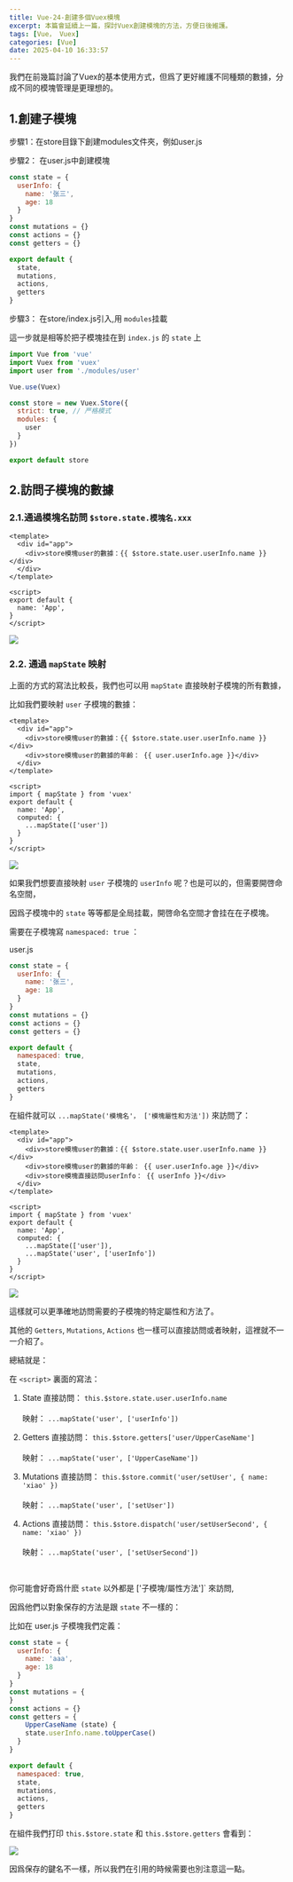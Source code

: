 ```yaml
---
title: Vue-24-創建多個Vuex模塊
excerpt: 本篇會延續上一篇，探討Vuex創建模塊的方法，方便日後維護。
tags: [Vue， Vuex]
categories: [Vue]
date: 2025-04-10 16:33:57
---
```


我們在前幾篇討論了Vuex的基本使用方式，但爲了更好維護不同種類的數據，分成不同的模塊管理是更理想的。

## 1.創建子模塊

步驟1：在store目錄下創建modules文件夾，例如user.js

步驟2： 在user.js中創建模塊
```js
const state = {
  userInfo: {
    name: '张三',
    age: 18
  }
}
const mutations = {}
const actions = {}
const getters = {}

export default {
  state,
  mutations,
  actions,
  getters
}

```

步驟3： 在store/index.js引入,用 `modules`挂載

這一步就是相等於把子模塊挂在到 `index.js` 的 `state` 上

```js
import Vue from 'vue'
import Vuex from 'vuex'
import user from './modules/user'

Vue.use(Vuex)

const store = new Vuex.Store({
  strict: true, // 严格模式
  modules: {
    user
  }
})

export default store

```


## 2.訪問子模塊的數據
### 2.1.通過模塊名訪問 `$store.state.模塊名.xxx`

```vue
<template>
  <div id="app">
    <div>store模塊user的數據：{{ $store.state.user.userInfo.name }}</div>
  </div>
</template>

<script>
export default {
  name: 'App',
}
</script>
```

![](/img/Vue/Vue-24-1.png) 

### 2.2. 通過 `mapState` 映射
上面的方式的寫法比較長，我們也可以用 `mapState` 直接映射子模塊的所有數據，

比如我們要映射 `user` 子模塊的數據：

```vue
<template>
  <div id="app">
    <div>store模塊user的數據：{{ $store.state.user.userInfo.name }}</div>
    <div>store模塊user的數據的年齡： {{ user.userInfo.age }}</div>
  </div>
</template>

<script>
import { mapState } from 'vuex'
export default {
  name: 'App',
  computed: {
    ...mapState(['user'])
  }
}
</script>
```

![](/img/Vue/Vue-24-2.png) 
<br>

如果我們想要直接映射 `user` 子模塊的 `userInfo` 呢？也是可以的，但需要開啓命名空間，

因爲子模塊中的 `state` 等等都是全局挂載，開啓命名空間才會挂在在子模塊。

需要在子模塊寫 `namespaced: true` ：

user.js
```js
const state = {
  userInfo: {
    name: '张三',
    age: 18
  }
}
const mutations = {}
const actions = {}
const getters = {}

export default {
  namespaced: true,
  state,
  mutations,
  actions,
  getters
}
```

在組件就可以 `...mapState('模塊名'， ['模塊屬性和方法'])` 來訪問了：

```vue
<template>
  <div id="app">
    <div>store模塊user的數據：{{ $store.state.user.userInfo.name }}</div>
    <div>store模塊user的數據的年齡： {{ user.userInfo.age }}</div>
    <div>store模塊直接訪問userInfo： {{ userInfo }}</div>
  </div>
</template>

<script>
import { mapState } from 'vuex'
export default {
  name: 'App',
  computed: {
    ...mapState(['user']),
    ...mapState('user', ['userInfo'])
  }
}
</script>
```

![](/img/Vue/Vue-24-3.png) 

這樣就可以更準確地訪問需要的子模塊的特定屬性和方法了。

其他的 `Getters`, `Mutations`, `Actions` 也一樣可以直接訪問或者映射，這裡就不一一介紹了。

總結就是：

在 `<script>` 裏面的寫法：

1. State
直接訪問：
`this.$store.state.user.userInfo.name`<br><br>映射：
`...mapState('user', ['userInfo'])`

2. Getters
直接訪問：
`this.$store.getters['user/UpperCaseName']`<br><br>映射：
`...mapState('user', ['UpperCaseName'])`

3. Mutations
直接訪問：
`this.$store.commit('user/setUser', { name: 'xiao' })`<br><br>映射：
`...mapState('user', ['setUser'])`

4. Actions
直接訪問：
`this.$store.dispatch('user/setUserSecond', { name: 'xiao' })`<br><br>映射：
`...mapState('user', ['setUserSecond'])`
<br>

你可能會好奇爲什麽 `state` 以外都是 ['子模塊/屬性方法']` 來訪問,

因爲他們以對象保存的方法是跟 `state` 不一樣的：

比如在 user.js 子模塊我們定義：

```js
const state = {
  userInfo: {
    name: 'aaa',
    age: 18
  }
}
const mutations = {
}
const actions = {}
const getters = {
    UpperCaseName (state) {
    state.userInfo.name.toUpperCase()
  }
}

export default {
  namespaced: true,
  state,
  mutations,
  actions,
  getters
}
```

在組件我們打印 `this.$store.state` 和 `this.$store.getters` 會看到：

![](/img/Vue/Vue-24-4.png) 

因爲保存的鍵名不一樣，所以我們在引用的時候需要也別注意這一點。
